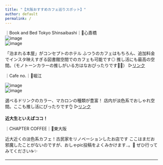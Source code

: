```yaml
---
title: "【大阪おすすめカフェ巡りスポット】"
author: default
permalink: /
---
```


｜Book and Bed Tokyo Shinsaibashi｜📍心斎橋  
![image](/GHPages_webSite/assets/images/IMG-0561.JPG)  
![image](/GHPages_WebSite/assets/images/IMG_0525.jpeg)

「泊まれる本屋」がコンセプトのホテル
ふつうのカフェはもちろん、追加料金でインスタ映えすぎる図書館空間でのカフェも可能です◎
推し活にも最高の空間。（モノトーンカラーの推しがいる方はなおぴったりです🖤🤍）
▷[リンク](https://bookandbedtokyo.com/ja/shinsaibashi/)

｜Cafe no.｜📍堀江

![image](/GHPages_WebSite/assets/images/IMG_0479.jpeg)  
![image](/GHPages_WebSite/assets/images/IMG_0466.jpeg)  

選べるドリンクのカラー、マカロンの種類が豊富！
店内が淡色系でおしゃれ空間。ここも推し活にぴったりです👌
▷[リンク](https://cafeno.jp/)


**近大生といえばココ！**　　

｜CHAPTER COFFEE｜📍東大阪

近大近くの淡色系カフェ！古民家をリノベーションしたお店です
ここはまだお邪魔したことがないのですが、おしゃpic投稿をよくみかけます..。👀
ぜひ行ってみてください☕✨


---

